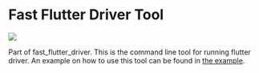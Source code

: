 # Fast Flutter Driver Tool
[![](https://github.com/tomaszpolanski/fast_flutter_driver/workflows/Analyze/badge.svg)](https://github.com/tomaszpolanski/fast_flutter_driver/actions?query=workflow%3A%22Analyze%22)

Part of fast_flutter_driver. This is the command line tool for running flutter driver.
An example on how to use this tool can be found in [the example](https://github.com/tomaszpolanski/fast_flutter_driver/tree/master/example).